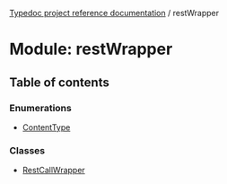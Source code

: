 [Typedoc project reference documentation](../README.md) / restWrapper

# Module: restWrapper

## Table of contents

### Enumerations

- [ContentType](../enums/restwrapper.contenttype.md)

### Classes

- [RestCallWrapper](../classes/restwrapper.restcallwrapper.md)
